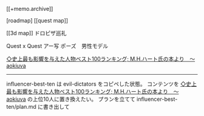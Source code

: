 [[+memo.archive]]



[roadmap]
[[quest map]]

[[3d map]]
ドロピザ巡礼

Quest x Quest
アー写
ポーズ　男性モデル


[◇史上最も影響を与えた人物ベスト100ランキング; M.H.ハート氏の本より　～aokiuva](https://www.aokiuva.com/b100influpers.html)

---

influencer-best-ten は evil-dictators をコピペした状態。
コンテンツを [◇史上最も影響を与えた人物ベスト100ランキング; M.H.ハート氏の本より　～aokiuva](https://www.aokiuva.com/b100influpers.html) の上位10人に置き換えたい。
プランを立てて influencer-best-ten/plan.md に書き出して